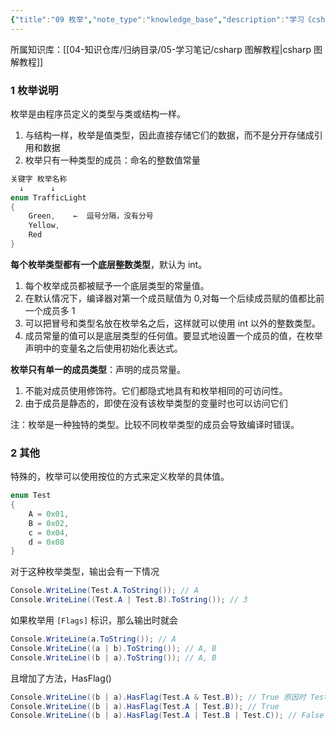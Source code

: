```yaml
---
{"title":"09 枚举","note_type":"knowledge_base","description":"学习《csharp 图解教程》的学习笔记","tags":["csharp"],"create_time":"2024-05-24","update_time":"2025-02-19","dg-home":false,"dg-publish":true,"aliase":null,"root":"csharp 图解教程","permalink":"/04-知识仓库/知识单元/05-学习笔记/csharp 图解编程/09 枚举/","dgPassFrontmatter":true,"noteIcon":"","created":"2024-05-24","updated":"2025-02-19"}
---
```



所属知识库：[[04-知识仓库/归纳目录/05-学习笔记/csharp 图解教程\|csharp 图解教程]]

### 1 枚举说明

枚举是由程序员定义的类型与类或结构一样。

1. 与结构一样，枚举是值类型，因此直接存储它们的数据，而不是分开存储成引用和数据
2. 枚举只有一种类型的成员：命名的整数值常量

```csharp
关键字 枚举名称
  ↓      ↓
enum TrafficLight
{
    Green,    ←  逗号分隔，没有分号
    Yellow,
    Red
}
```

**每个枚举类型都有一个底层整数类型**，默认为 int。

1. 每个枚举成员都被赋予一个底层类型的常量值。
2. 在默认情况下，编译器对第一个成员赋值为 0,对每一个后续成员赋的值都比前一个成员多 1
3. 可以把冒号和类型名放在枚举名之后，这样就可以使用 int 以外的整数类型。
4. 成员常量的值可以是底层类型的任何值。要显式地设置一个成员的值，在枚举声明中的变量名之后使用初始化表达式。

**枚举只有单一的成员类型**：声明的成员常量。

1. 不能对成员使用修饰符。它们都隐式地具有和枚举相同的可访问性。
2. 由于成员是静态的，即使在没有该枚举类型的变量时也可以访问它们

注：枚举是一种独特的类型。比较不同枚举类型的成员会导致编译时错误。

### 2 其他

特殊的，枚举可以使用按位的方式来定义枚举的具体值。

```csharp
enum Test
{
    A = 0x01,
    B = 0x02,
    c = 0x04,
    d = 0x08
}
```

对于这种枚举类型，输出会有一下情况

```csharp
Console.WriteLine(Test.A.ToString()); // A
Console.WriteLine((Test.A | Test.B).ToString()); // 3
```

如果枚举用 `[Flags]` 标识，那么输出时就会

```csharp
Console.WriteLine(a.ToString()); // A
Console.WriteLine((a | b).ToString()); // A, B
Console.WriteLine((b | a).ToString()); // A, B
```

且增加了方法，HasFlag()

```csharp
Console.WriteLine((b | a).HasFlag(Test.A & Test.B)); // True 原因时 Test.A & Test.B计算的结果为0
Console.WriteLine((b | a).HasFlag(Test.A | Test.B)); // True
Console.WriteLine((b | a).HasFlag(Test.A | Test.B | Test.C)); // False
```
